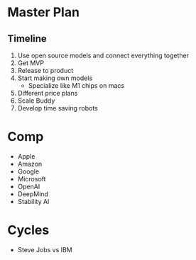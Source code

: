 # Master Plan

## Timeline

1. Use open source models and connect everything together
2. Get MVP
3. Release to product
4. Start making own models
    - Specialize like M1 chips on macs
5. Different price plans
6. Scale Buddy
7. Develop time saving robots

# Comp

- Apple
- Amazon
- Google
- Microsoft
- OpenAI
- DeepMind
- Stability AI

# Cycles

- Steve Jobs vs IBM